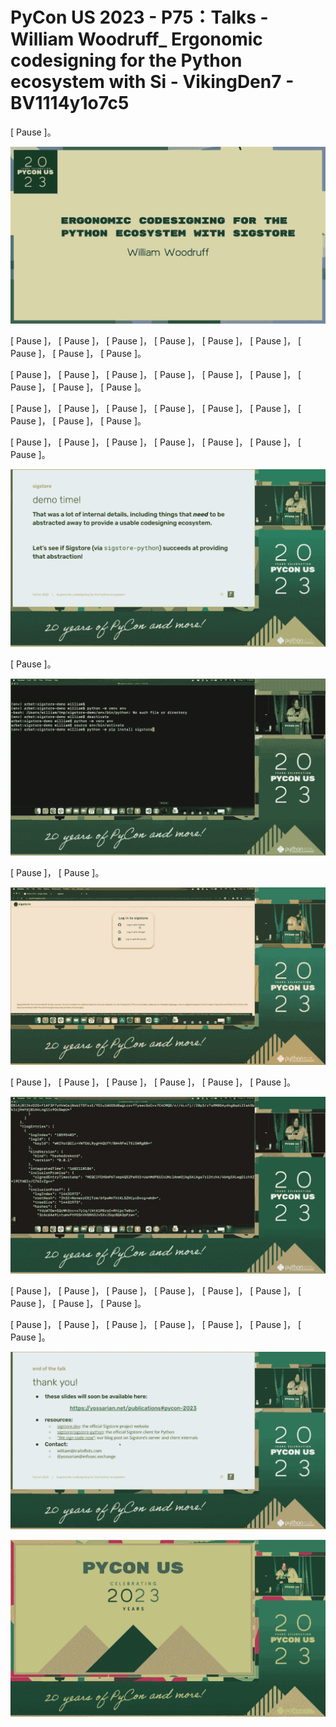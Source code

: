 # PyCon US 2023 - P75：Talks - William Woodruff_ Ergonomic codesigning for the Python ecosystem with Si - VikingDen7 - BV1114y1o7c5

 [ Pause ]。

![](img/911ae3fe48d97441026214cb25488b3a_1.png)

 [ Pause ]， [ Pause ]， [ Pause ]， [ Pause ]， [ Pause ]， [ Pause ]， [ Pause ]， [ Pause ]， [ Pause ]。

 [ Pause ]， [ Pause ]， [ Pause ]， [ Pause ]， [ Pause ]， [ Pause ]， [ Pause ]， [ Pause ]， [ Pause ]。

 [ Pause ]， [ Pause ]， [ Pause ]， [ Pause ]， [ Pause ]， [ Pause ]， [ Pause ]， [ Pause ]， [ Pause ]。

 [ Pause ]， [ Pause ]， [ Pause ]， [ Pause ]， [ Pause ]， [ Pause ]， [ Pause ]。



![](img/911ae3fe48d97441026214cb25488b3a_3.png)

 [ Pause ]。

![](img/911ae3fe48d97441026214cb25488b3a_5.png)

 [ Pause ]， [ Pause ]。

![](img/911ae3fe48d97441026214cb25488b3a_7.png)

 [ Pause ]， [ Pause ]， [ Pause ]， [ Pause ]， [ Pause ]， [ Pause ]。



![](img/911ae3fe48d97441026214cb25488b3a_9.png)

 [ Pause ]， [ Pause ]， [ Pause ]， [ Pause ]， [ Pause ]， [ Pause ]， [ Pause ]， [ Pause ]， [ Pause ]。

 [ Pause ]， [ Pause ]， [ Pause ]， [ Pause ]， [ Pause ]， [ Pause ]， [ Pause ]。



![](img/911ae3fe48d97441026214cb25488b3a_11.png)

![](img/911ae3fe48d97441026214cb25488b3a_12.png)